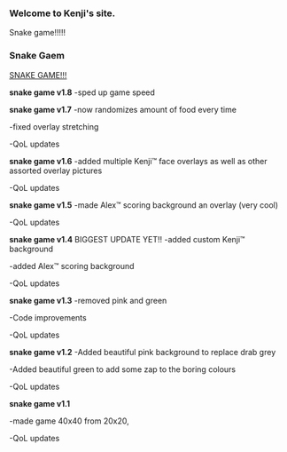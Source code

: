 ### Welcome to Kenji's site.
Snake game!!!!!

### Snake Gaem
[SNAKE GAME!!!](snakegame.html)

<b>snake game v1.8</b>
-sped up game speed

<b>snake game v1.7</b> 
-now randomizes amount of food every time

-fixed overlay stretching

-QoL updates

<b>snake game v1.6</b>
-added multiple Kenji™ face overlays as well as other assorted overlay pictures

-QoL updates

<b>snake game v1.5</b>
-made Alex™ scoring background an overlay (very cool)

-QoL updates

<b>snake game v1.4</b>
BIGGEST UPDATE YET!!
-added custom Kenji™ background

-added Alex™ scoring background

-QoL updates

<b>snake game v1.3</b>
-removed pink and green

-Code improvements

-QoL updates

<b>snake game v1.2</b>
-Added beautiful pink background to replace drab grey

-Added beautiful green to add some zap to the boring colours

-QoL updates


<b>snake game v1.1</b>

-made game 40x40 from 20x20,

-QoL updates
